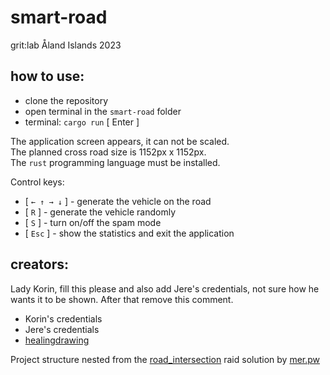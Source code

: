 # smart-road
grit:lab Åland Islands 2023

## how to use:
- clone the repository
- open terminal in the `smart-road` folder
- terminal: `cargo run` [ Enter ]

The application screen appears, it can not be scaled.  
The planned cross road size is 1152px x 1152px.  
The `rust` programming language must be installed.

Control keys:
- [ `← ↑ → ↓` ] - generate the vehicle on the road
- [ `R` ] - generate the vehicle randomly
- [ `S` ] - turn on/off the spam mode
- [ `Esc` ] - show the statistics and exit the application

## creators:
Lady Korin, fill this please and also add Jere's credentials, not sure how he wants it to be shown. After that remove this comment.
- Korin's credentials
- Jere's credentials
- [healingdrawing](https://healingdrawing.github.io)

Project structure nested from the [road_intersection](https://public.01-edu.org/subjects/road_intersection/) raid solution by [mer.pw](https://mer.pw)
